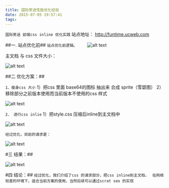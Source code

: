 ```yaml
---
title: 国际笑话性能优化经验
date: 2015-07-05 19:57:41
tags:
---
```


``国际笑话 前端css inline 优化实践``
站点地址： http://funtime.ucweb.com

##一. 站点优化前##
``站点优化前逻辑。``
　　![alt text](http://7xawfk.com1.z0.glb.clouddn.com/m1.png "站点优化前逻辑")

   主文档  与  css 文件大小：

   ![alt text](http://7xawfk.com1.z0.glb.clouddn.com/m2.png "主文档与css大小")

##二 优化方案：##

``1、瘦身css 大小``
   1）把css 里面 base64的图标 抽出来 合成 sprite（雪碧图）
   2）移除部分之前版本使用而当前版本不使用的css 样式

![alt text](http://7xawfk.com1.z0.glb.clouddn.com/m3.png "主文档与css大小")

``2、 进行css inlie``
   1）把style.css 压缩后inline到主文档中

![alt text](http://7xawfk.com1.z0.glb.clouddn.com/m4.png "主文档大小")

``经过优化，目前的请求是：``

![alt text](http://7xawfk.com1.z0.glb.clouddn.com/m5.png "主文档与js大小")

#三 结果：##

![alt text](http://7xawfk.com1.z0.glb.clouddn.com/m6.png "优化后逻辑")


#四 结论：##
``经过优化，我们介绍了css 的请求部分，把css inline到主文档， ``
``在网络较差的环境下，适合当前方案的使用，当然后续可以通过scrat seo 的实现``


